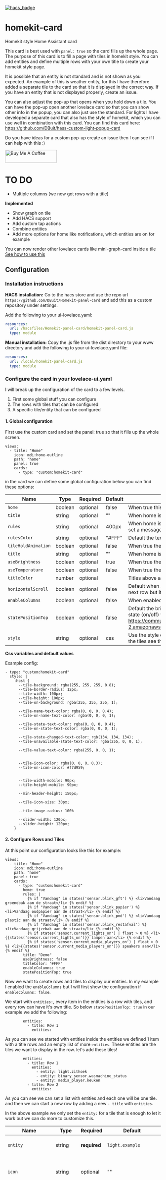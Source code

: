 [![hacs_badge](https://img.shields.io/badge/HACS-Custom-orange.svg?style=for-the-badge)](https://github.com/custom-components/hacs)

# homekit-card
Homekit style Home Assistant card

This card is best used with `panel: true` so the card fills up the whole page.
The purpose of this card is to fill a page with tiles in homekit style.
You can add entities and define multiple rows with your own title to create your homekit style page.

It is possible that an entity is not standard and is not shown as you expected.
An example of this is weather entity, for this I have therefore added a separate tile to the card so that it is displayed in the correct way. If you have an entity that is not displayed properly, create an issue.

You can also adjust the pop-up that opens when you hold down a tile.
You can have the pop-up open another lovelace card so that you can show other info in the popup, you can also just use the standard.
For lights I have developed a separate card that also has the style of homekit, which you can use well in combination with this card. You can find this card here: https://github.com/DBuit/hass-custom-light-popup-card

Do you have ideas for a custom pop-up create an issue then I can see if I can help with this :)

<a href="https://www.buymeacoffee.com/ZrUK14i" target="_blank"><img height="41px" width="167px" src="https://cdn.buymeacoffee.com/buttons/default-orange.png" alt="Buy Me A Coffee"></a>

# TO DO

- Multiple columns (we now got rows with a title)

**Implemented**

- Show graph on tile
- Add HACS support
- Add custom tap actions
- Combine entities
- Add more options for home like notifications, which entities are on for example

You can now render other lovelace cards like mini-graph-card inside a tile [See how to use this](#render-other-lovelace-cards)

## Configuration

### Installation instructions

**HACS installation:**
Go to the hacs store and use the repo url `https://github.com/DBuit/Homekit-panel-card` and add this as a custom repository under settings.

Add the following to your ui-lovelace.yaml:
```yaml
resources:
  url: /hacsfiles/Homekit-panel-card/homekit-panel-card.js
  type: module
```

**Manual installation:**
Copy the .js file from the dist directory to your www directory and add the following to your ui-lovelace.yaml file:

```yaml
resources:
  url: /local/homekit-panel-card.js
  type: module
```

### Configure the card in your lovelace-ui.yaml

I will break up the configuration of the card to a few levels.
1. First some global stuff you can configure
2. The rows with tiles that can be configured
3. A specific tile/entity that can be configured


#### 1. Global configuration

First use the custom card and set the panel: true so that it fills up the whole screen.
```
views:
  - title: "Home"
    icon: mdi:home-outline
    path: "home"
    panel: true
    cards:
      - type: "custom:homekit-card"
```

in the card we can define some global configuration below you can find these options:

| Name | Type | Required | Default | Description |
| -------------- | ----------- | ------------ | ------------------------------------------------ | --------------------------------------------------------------------------------------------------------------------------------------------------------------------------------------------------------------------------------------------------------------------------------------------------------------------------------------------- |
| `home` | boolean | optional | false | When true this creates extra space above your tiles where you can show a title and display rules |
| `title` | string | optional | "" | When home is true you can give your page a title |
| `rules` | string | optional | 400px | When home is true you can define rules in template to display stats like how many lights are on or I use it to set a message that I need to put the trash out. |
| `rulesColor` | string | optional | "#FFF" | Default the text is white and this can be overwritten with a new color |
| `tileHoldAnimation` | boolean | optional | false | When true the tile with grow in size when holding :) |
| `title` | string | optional | "" | When home is true you can give your page a title |
| `useBrightness` | boolean | optional | true | When true the lights brightness is used to color the icon |
| `useTemperature` | boolean | optional | false | When true the temperature is used to color the icon |
| `titleColor` | number | optional |  | Titles above a row of tiles is colored by them this can overwrite this color |
| `horizontalScroll` | boolean | optional | false | Default when a tile doesn't fit on the screen it goes to a next row, when you enable this it won't break to a next row but it will be scrollable |
| `enableColumns` | boolean | optional | false | When enabled you can make rows with a title and tiles but also define columns within these rows |
| `statePositionTop` | boolean | optional | false | Default the brightness (for lights) and last_changed (for sensors) is shown in the title next to the current state (on/off) when this is true this state if chown next to the icon in a circle (inspired by: https://community-home-assistant-assets.s3.dualstack.us-west-2.amazonaws.com/optimized/3X/d/c/dcf67fccb5fa3772b2db6d38aeef307d01ba3bc8_2_1380x862.jpeg) |
| `style` | string | optional | css | Use the style option to add extra CSS default there is a list of variables to easily overwrite colors, sizes of the tiles see the list of variables under the table |


**Css variables and default values**

Example config:

```
- type: "custom:homekit-card"
  style: |
    :host {
      --tile-background: rgba(255, 255, 255, 0.8);
      --tile-border-radius: 12px;
      --tile-width: 100px;
      --tile-height: 100px;
      --tile-on-background: rgba(255, 255, 255, 1);
      
      --tile-name-text-color: rgba(0, 0, 0, 0.4);
      --tile-on-name-text-color: rgba(0, 0, 0, 1);
      
      --tile-state-text-color: rgba(0, 0, 0, 0.4);
      --tile-on-state-text-color: rgba(0, 0, 0, 1);
      
      --tile-state-changed-text-color: rgb(134, 134, 134);
      --tile-unavailable-state-text-color: rgba(255, 0, 0, 1);
      
      --tile-value-text-color: rgba(255, 0, 0, 1);
      
      
      --tile-icon-color: rgba(0, 0, 0, 0.3);
      --tile-on-icon-color: #f7d959;
      
      
      --tile-width-mobile: 90px;
      --tile-height-mobile: 90px;

      --min-header-height: 150px;

      --tile-icon-size: 30px;

      --tile-image-radius: 100%

      --slider-width: 120px;
      --slider-height: 120px;
    }
```

#### 2. Configure Rows and Tiles


At this point our configuration looks like this for example:
```
views:
  - title: "Home"
    icon: mdi:home-outline
    path: "home"
    panel: true
    cards:
      - type: "custom:homekit-card"
        home: true
        rules: |
          {% if "Vandaag" in states('sensor.blink_gft') %} <li>Vandaag groenebak aan de straat</li> {% endif %}
          {% if "Vandaag" in states('sensor.blink_papier') %} <li>Vandaag oudpapier aan de straat</li> {% endif %}
          {% if "Vandaag" in states('sensor.blink_pmd') %} <li>Vandaag plastic aan de straat</li> {% endif %}
          {% if "Vandaag" in states('sensor.blink_restafval') %} <li>Vandaag grijzebak aan de straat</li> {% endif %}
          {% if states('sensor.current_lights_on') | float > 0 %} <li>{{states('sensor.current_lights_on')}} lampen aan</li> {% endif %}
          {% if states('sensor.current_media_players_on') | float > 0 %} <li>{{states('sensor.current_media_players_on')}} speakers aan</li> {% endif %}
        title: "Demo"
        useBrightness: false
        titleColor: "#FFF"
        enableColumns: true
        statePositionTop: true
```

Now we want to create rows and tiles to display our entities.
In my example I enabled the `enableColumns` but I will first show the configuration if `enableColumns: false`.

We start with `entities:`, every item in the entities is a row with tiles, and every row can have it's own title.
So below `statePositionTop: true` in our example we add the following:

```
        entities:
          - title: Row 1
            entities:
```

As you can see we started with entities inside the entities we defined 1 item with a title rows and an empty list of more `entities`.
These entities are the tiles we want to display in the row. let's add these tiles!

```
        entities:
          - title: Row 1
            entities:
              - entity: light.zithoek
              - entity: binary_sensor.wasmachine_status
              - entity: media_player.keuken
          - title: Row 2
            entities: 

```

As you can see we can set a list with entities and each one will be one tile. and then we can start a new row by adding a new `- title` with `entities`.

In the above example we only set the `entity:` for a tile that is enough to let it work but we can do more to customize this.

| Name | Type | Required | Default | Description |
| -------------- | ----------- | ------------ | ------------------------------------------------ | --------------------------------------------------------------------------------------------------------------------------------------------------------------------------------------------------------------------------------------------------------------------------------------------------------------------------------------------- |
| `entity` | string | **required** | `light.example` | The only required one is the entity |
| `icon` | string | optional | "" | (for alle types except climate this shows the temperature) |
| `offIcon` | boolean | optional | 'mdi:icon' | if you set an offIcon than this icon will be showed when the entity state is equal to an state in the offStates (default offStates: off or unavailable). |
| `image` | string | optional | "/path/to/image.png" | path to an image (for alle types except climate this shows the temperature) |
| `offImage` | string | optional | "/path/to/image.png" | if you set an offImage than this image will be showed when the entity state is equal to an state in the offStates (default offStates: off or unavailable). |
| `name` | string | optional | You can overwrite the name shown on the tile |
| `offStates` | array | optional | - "paused" | Default the "off" and "unavailable" state will show the tile greyed out but you can set your own list of states that should be considered as off |
| `state` | boolean | optional | false | The tile show extra state info like brightness for lights and last_changed for sensors on the tile you can also set an entity here and the state of this entity is shown on that place |
| `tap_action` | number | optional | See [actions](#action-options) | can be used to customize the action on tap/click (lights and switches have already a tap action) |
| `hold_action` | boolean | optional | See [actions](#action-options) | Set a custom action for hold, default it opens the more-info pop-up |
| `double_tap_action` | boolean | optional | See [actions](#action-options) | Set a custom action for double tap. If no double tap is defined this will default trigger the tap action |
| `spin` | boolean | optional | false | If true this will let the icon spin when the entity is on |
| `wider` | boolean | optional | false | If true the tile will be the size of 2 tiles |
| `higher` | boolean | optional | false | If true the tile will be the height of 2 tiles |
| `halfheight` | boolean | optional | false | If true the tile will be half the height of 1 tile (Best used in combination with wider to make sure the information fits the tile) |
| `slider` | boolean | optional | false | If true a slider element is added to the tile to control the lights brightness |
| `hide` | template | optional | "[[[ [template](#template-hide-or-customclass) ]]]" | With the use of JS in a template you can hide/show a tile |
| `conditionalClass` | template | optional | "[[[ [template](#template-hide-or-customclass) ]]]" | With the use of JS in a template you can add a css class to a tile and in the style part of the card you can change the style any way you want |

##### Template hide or customClass

JS templates can be used for 2 config option on your tile.
1. Hide
With hide you can hide/show a tile based on a confition in the template. For example hide a tile when light is on or show it when the brightness is lower than a value.
2. conditionalClass
With conditionalClass you can add a css class to a tile. that does not do anything but this class in combination with a custom css style makes it possible to make a tile red for example when your tempeture goes below a value.

The template code i borrowed from the custom bottom card for most part: https://github.com/custom-cards/button-card#javascript-templates

Example code:

```
  - entity: light.beganegrond
    name: Lichtstrip
    hide: >
      [[[
        var bri = states['light.beganegrond'].attributes.brightness;
        return bri > 200;
      ]]]
    conditionalClass: >
      [[[
        var bri = states['light.beganegrond'].attributes.brightness;
        if (bri < 200)
          return "redtile";
        else
          return "";
      ]]]
```

##### Custom popup

So now we can create our rows and tiles and customize it the way you want.
But because I developed this card to get a nice homekit style experience, I have also developed some pop-up cards that can be used in combination with this card.

At this moment I made the following pop-ups: (You got an idea for new ones? let me know!)
- Light pop-up (https://github.com/DBuit/light-popup-card)
- Thermostat/Climate pop-up (https://github.com/DBuit/thermostat-popup-card)

Within this card you can define custom pop-up cards that will be opened when you use the `hold` action/ long press.
You can use my cards or any other card and this will be displayed in a pop-up. 

** Follow installation on the GitHub page of the pop-up card first **

Because you don't want to set this pop-up for every tile you can also set a pop-up for an entire row
so we got this part of the configuration:

```
        entities:
          - title: Row 1
            entities:
              - entity: light.zithoek
              - entity: light.zithoek
              - entity: light.zithoek
          - title: Row 2
            entities: 
```

And in Row 1 we only got lights so it would be nice to have the light pop-up in place.
We can set a `popup` in the row, and within the popup we can set a `type` which is a reference to an lovelace card. see the example below:

```
        entities:
          - title: Row 1
            popup:
              type: custom:light-popup-card
            entities:
              - entity: light.zithoek
              - entity: light.zithoek
              - entity: light.zithoek
          - title: Row 2
            entities: 
```

Now when we use the hold/longpress action on our tiles in Row 1 it will not open the default more-info pop-up with it will open a pop-up which shows our custom lovelace card `custom:light-popup-card`. Besides type to set the card you can just set other configuration the card need for example the light popup card could be configured like this:

```
        entities:
          - title: Row 1
            popup:
              type: custom:light-popup-card
              scenesInARow: 2
              brightnessWidth: 130px
              brightnessHeight: 350px
              switchWidth: 110px
              switchHeight: 300px
            entities:
              - entity: light.zithoek
              - entity: light.zithoek
              - entity: light.zithoek
          - title: Row 2
            entities: 
```

In some situations you might want to use the same popup for every entity but configure something specific for the popup for some entities. For example, the light popup card can also show some actions below the brightness slider to change the color, but not all my lights need these actions so I can add `popupExtend:` to the specific entity to extend the popup cards configuration (** it is not to overwrite! **) check out below example:

```
        entities:
          - title: Row 1
            popup:
              type: custom:light-popup-card
              scenesInARow: 2
              brightnessWidth: 130px
              brightnessHeight: 350px
              switchWidth: 110px
              switchHeight: 300px
            entities:
              - entity: light.zithoek
                popupExtend:
                  actions:
                    - service: scene.turn_on
                      service_data:
                        entity_id: scene.ontspannen
                      color: "#FDCA64"
                      name: ontspannen
                    - service: scene.turn_on
                      service_data:
                        entity_id: scene.helder
                      color: "#FFE7C0"
                      name: helder
                    - service: scene.turn_on
                      service_data:
                        entity_id: scene.concentreren
                      color: "#BBEEF3"
                      name: concentreren
                    - service: scene.turn_on
                      service_data:
                        entity_id: scene.energie
                      color: "#8BCBDD"
                      name: energie
              - entity: light.zithoek
              - entity: light.zithoek
          - title: Row 2
            entities: 
```

That's all for the popups, but there are more possibilities.

##### Custom card as a tile
So we can now place our entities and customize the tiles and set custom popups but sometimes the default tile is not enough!
We want something special, but I am the only developer for this card - I can't make everything - so we can load other lovelace cards inside a tile to be directly displayed on our screen.

A great example of this is the custom card mini-graph-card it can display a graph of sensor data and is awesome to show this directly in a tile so you can do this. How let me show you in the example below:

```
        entities:
          - title: Row 1
            entities:
              - entity: light.zithoek
              - entity: light.zithoek
              - entity: light.zithoek
              - card: custom:mini-graph-card
                cardOptions:
                  entities:
                    - sensor.blink_restafval
                cardStyle: |
                  .header {
                    padding: 0;
                  }
                  .header .icon {
                      color: #f7d959;
                  }
                  .states {
                    padding: 0;
                  }
                  .states .state .state__value {
                    font-size:14px;
                  }
            - title: Row 2
              entities: 
```

If you want the tile to have an on/off state you can set a `entity` and `offStates` on the tile so it reacts to this entity's state to display as on or off.

In the example you see we **don't** set an entity; instead we set `card:` this sets the tile to a different type and will load the lovelace card defined in this configuration. In our example it is the mini-graph-card (of course this card must be installed on your home assistant installation). In probably all cases you want to use this feature the card won't be displayed really nice in the tile so you can use the `cardStyle` to overwrite the CSS of the loaded card an change it to look awesome!

Because I really like the mini-graph-card, I added the overwritten styles inside my card so when you also want to use the mini-graph-card you don't need to use the `cardStyle` configuration because I already did that for you!

Of course, if you have a custom card you want to use (and you think others would also want to use), let me know and I can also add the overwritten styles in the card so cardStyle is not needed!

##### Fully custom tile
Sometimes we just want a tile to do something, but it is not based on an entity we have in our home assistant installation.
For example I want a tile to navigate to my lights page; let's see how we can make custom tiles in the example below:

```
        entities:
          - title: Navigation
            entities:
              - custom: lampen
                name: Lampen
                icon: mdi:lightbulb-group
                state: sensor.current_lights_on
                tap_action:
                  action: navigate
                  navigation_path: /lovelace/lampen
                hold_action:
                  action: more-info
                  entity: group.all_lights
          - title: Row of entities
            entities: 
```

In the example you can see we **don't** set an entity or a card; use `custom:` instead. So, we can set the name, icon and the tap_action to make it do something when we click/tap on it. This way we got a nice tile that can do what ever we want.

##### enableColumns

In the beginning of the configuration there is a global configuration named `enableColumns` and when we set this to **true** we can not only make rows with tiles but we can configure columns within these rows.

The configuration gets a bit more complex because of this. Example:
```
views:
  - title: "Example"
    panel: true
    cards:
      - type: "custom:homekit-card"
        rows:
          - row: 1
            columns:
              - column: 1
                tileOnRow: 4
                entities:
                  - title: Lichtstrip
                    entities: 
                      - entity: light.beganegrond  
                      - entity: light.zithoek
                      - entity: light.eettafel
              - column: 2  
                tileOnRow: 3
                entities:
                  - title: Buiten verlichting
                    entities:
                      - entity: light.beganegrond  
                      - entity: light.zithoek
                      - entity: light.eettafel
          - row: 2
            columns:
              - column: 1
                tileOnRow: 4
                entities:
                  - title: Overig
                    entities:
                      - entity: binary_sensor.wasmachine_status
                      - entity: weather.weersverwachting
          - row: 3
            columns:
              - column: 1
                entities:
                  - title: Last row
                    entities:
                      - entity: switch.doorbell_chime_active
                      - entity: switch.doorbell_chime
                      - entity: switch.doorbell_restart
                      - entity: binary_sensor.doorbell_button
                      - entity: light.beganegrond  
                      - entity: light.zithoek
                      - entity: light.eettafel
```

It is a large example but gives an idea of how to make multiple rows with its own columns.
Before we started with `entities:` to define our rows now we start with `rows:` and within this we define our `row:`:
```
views:
  - title: "Example"
    panel: true
    cards:
      - type: "custom:homekit-card"
        rows:
          - row: 1
          - row: 2
          - row: 3
```
than within an row we set `columns:` and inside columns we can define our `column:`:
```
views:
  - title: "Example"
    panel: true
    cards:
      - type: "custom:homekit-card"
        rows:
          - row: 1
            columns:
              - column: 1
              - column: 2
          - row: 2
          - row: 3
```
Inside the `column` we have our `entities:` which creates a row of tiles with a tile like before, and inside there is another `entities:` with our tiles:
```
views:
  - title: "Example"
    panel: true
    cards:
      - type: "custom:homekit-card"
        rows:
          - row: 1
            columns:
              - column: 1
                entities:
                  - title: Row 1
                    entities: 
                      - entity: light.beganegrond  
                      - entity: light.zithoek
                      - entity: light.eettafel
                - title: Row 2
                    entities: 
                      - entity: light.beganegrond  
                      - entity: light.zithoek
                      - entity: light.eettafel
              - column: 2
          - row: 2
          - row: 3
```
That's all really easy ;)
To make this work nicely on both big screens and small screens we need to know how many tiles you want on 1 row. So, when you define more tiles on one row it will automatically break to a new line. When a column doesn't fit on the screen it also breaks to a new line. To set this you set `tileOnRow:` inside your `column:` and give this a number, for example 3, which means that it will show 3 tiles on a row.

The `tileOnRow:` is **not required** but optional. If you do not set this, the columns will not break to new lines, but the tiles will break which can give a weird look when scaling to smaller screens. It could also work for you, so just play with it!


#### Action options

| Name | Type | Default | Supported options | Description |
| ----------------- | ------ | -------- | ---------------------------------------------------------------- | -------------------------------------------------------------------------------------------------------- |
| `action` | string | `toggle` | `popup`, `more-info`, `toggle`, `call-service`, `none`, `navigate`, `url` | Action to perform. `popup` falls back to `more-info` if popup type is not specified |
| `entity` | string | none | Any entity id | **Only valid for `action: more-info`, `action: popup` and `action: toggle`** to perform an action on the specified entity |
| `navigation_path` | string | none | Eg: `/lovelace/0/` | Path to navigate to (e.g. `/lovelace/0/`) when action defined as navigate |
| `url_path` | string | none | Eg: `https://www.google.fr` | URL to open on click when action is `url`. The URL will open in a new tab |
| `service` | string | none | Any service | Service to call (e.g. `media_player.media_play_pause`) when `action` defined as `call-service` |
| `service_data` | object | none | Any service data | Service data to include (e.g. `entity_id: media_player.bedroom`)|
| `confirmation` | boolean or object | none | See [confirmation](#confirmation-options) | Present a confirmation dialog before performing the action |

#### Confirmation options

| Name | Type | Default | Supported options | Description |
| ----------------- | ------ | -------- | ---------------------------------------------------------------- | -------------------------------------------------------------------------------------------------------- |
| `text` | string | `Are you sure you want to ${actionConfig.action}` | e.g. `Do you want to open the garage?` | Text to present in the confirmation dialog |


## Example full configuration without columns

Below an example of my configuration without `enableColumns`

```
views:
  - title: "Example"
    icon: mdi:home-outline
    path: "example"
    panel: true
    cards:
      - type: "custom:homekit-card"
        home: true
        rules: |
          {% if "Vandaag" in states('sensor.blink_gft') %} <li>Vandaag groenebak aan de straat</li> {% endif %}
          {% if "Vandaag" in states('sensor.blink_papier') %} <li>Vandaag oudpapier aan de straat</li> {% endif %}
          {% if "Vandaag" in states('sensor.blink_pmd') %} <li>Vandaag plastic aan de straat</li> {% endif %}
          {% if "Vandaag" in states('sensor.blink_restafval') %} <li>Vandaag grijzebak aan de straat</li> {% endif %}
          {% if states('sensor.current_lights_on') | float > 0 %} <li>{{states('sensor.current_lights_on')}} lampen aan</li> {% endif %}
          {% if states('sensor.current_media_players_on') | float > 0 %} <li>{{states('sensor.current_media_players_on')}} speakers aan</li> {% endif %}
        title: "Home"
        useBrightness: false
        useTemperature: false
        titleColor: "#FFF"
        entities:
          - title: Navigatie
            entities:
              - custom: lampen
                name: Lampen
                icon: mdi:lightbulb-group
                spin: true
                state: sensor.current_lights_on
                tap_action:
                  action: navigate
                  navigation_path: /lovelace/lampen
                hold_action:
                  action: more-info
                  entity: group.all_lights
                double_tap_action:
                  action: navigate
                  navigation_path: /lovelace/dev
          - title: Lampen
            entities: 
              - entity: light.beganegrond
                name: Lichtstrip
                spin: true
                icon: mdi:led-strip-variant
                popup:
                  type: custom:light-popup-card
                  scenesInARow: 2
                  brightnessWidth: 130px
                  brightnessHeight: 350px
                  switchWidth: 110px
                  switchHeight: 300px
                  actions:
                    - service: scene.turn_on
                      service_data:
                        entity_id: scene.ontspannen
                      color: "#FDCA64"
                      name: ontspannen
                    - service: scene.turn_on
                      service_data:
                        entity_id: scene.helder
                      color: "#FFE7C0"
                      name: helder
                    - service: scene.turn_on
                      service_data:
                        entity_id: scene.concentreren
                      color: "#BBEEF3"
                      name: concentreren
                    - service: scene.turn_on
                      service_data:
                        entity_id: scene.energie
                      color: "#8BCBDD"
                      name: energie
                    - service: homeassistant.toggle
                      service_data:
                        entity_id: light.voordeurlicht
                      name: voordeur
                      icon: mdi:lightbulb
              - entity: light.zithoek
                name: Zithoek
                icon: mdi:floor-lamp
                popup:
                  type: custom:light-popup-card
                  scenesInARow: 2
                  brightnessWidth: 130px
                  brightnessHeight: 350px
                  switchWidth: 110px
                  switchHeight: 300px
              - entity: light.eettafel
                name: Eettafel
                icon: mdi:ceiling-light
                popup:
                  type: custom:light-popup-card
                  scenesInARow: 2
                  brightnessWidth: 130px
                  brightnessHeight: 350px
                  switchWidth: 110px
                  switchHeight: 300px
              - entity: light.kookeiland
                name: Kookeiland
                icon: mdi:ceiling-light
                popup:
                  type: custom:light-popup-card
                  scenesInARow: 2
                  brightnessWidth: 130px
                  brightnessHeight: 350px
                  switchWidth: 110px
                  switchHeight: 300px
              - entity: group.outdoor_lights
                name: Buiten verlichting
                tap_action:
                  action: toggle
                  entity: group.outdoor_lights
          - title: Luxaflex
            entities:
              - entity: weather.weersverwachting
              - card: custom:mini-graph-card
                noPadding: true
                cardOptions:
                  entities:
                    - sensor.wasmachine_energieverbruik
              - entity: climate.climatedemo
                popup:
                  type: custom:thermostat-popup-card
              - card: custom:blinds-tile-card
                tap_action:
                  action: more-info
                  entity: input_number.blindone
                cardOptions:
                  name: Luxaflex
                  entities:
                    - entity: input_number.blindone
                      positions: 
                        - 60
                        - 0
                        - -45
                    - entity: input_number.blindtwo
                      positions: 
                        - 75
                        - 0
                        - -50
                    - entity: input_number.blindthree
                      positions: 
                        - -65
                        - 0
                        - 50
          - title: Camera
            entities:
              - entity: camera.telefoon_daan
                spin: true
```

## Example full configuration with columns

Below an example of my configuration with `enableColumns: true`

```
views:
  - title: "Example"
    path: "example"
    panel: true
    cards:
      - type: "custom:homekit-card"
        home: true
        rules: |
          {% if "Vandaag" in states('sensor.blink_gft') %} <li>Vandaag groenebak aan de straat</li> {% endif %}
          {% if "Vandaag" in states('sensor.blink_papier') %} <li>Vandaag oudpapier aan de straat</li> {% endif %}
          {% if "Vandaag" in states('sensor.blink_pmd') %} <li>Vandaag plastic aan de straat</li> {% endif %}
          {% if "Vandaag" in states('sensor.blink_restafval') %} <li>Vandaag grijzebak aan de straat</li> {% endif %}
          {% if states('sensor.current_lights_on') | float > 0 %} <li>{{states('sensor.current_lights_on')}} lampen aan</li> {% endif %}
          {% if states('sensor.current_media_players_on') | float > 0 %} <li>{{states('sensor.current_media_players_on')}} speakers aan</li> {% endif %}
        title: "Home"
        useBrightness: false
        useTemperature: false
        titleColor: "#FFF"
        enableColumns: true
        statePositionTop: true
        rows:
          - row: 1
            columns:
              - column: 1
                tileOnRow: 4
                entities:
                  - title: Lichtstrip
                    popup:
                      type: custom:light-popup-card
                      scenesInARow: 2
                      brightnessWidth: 130px
                      brightnessHeight: 350px
                      switchWidth: 110px
                      switchHeight: 300px
                    entities: 
                      - entity: light.beganegrond
                        name: Lichtstrip
                        icon: mdi:led-strip-variant
                        popupExtend:
                          actions:
                            - service: scene.turn_on
                              service_data:
                                entity_id: scene.ontspannen
                              color: "#FDCA64"
                              name: ontspannen
                            - service: scene.turn_on
                              service_data:
                                entity_id: scene.helder
                              color: "#FFE7C0"
                              name: helder
                            - service: scene.turn_on
                              service_data:
                                entity_id: scene.concentreren
                              color: "#BBEEF3"
                              name: concentreren
                            - service: scene.turn_on
                              service_data:
                                entity_id: scene.energie
                              color: "#8BCBDD"
                              name: energie
                      - entity: light.zithoek
                        name: Zithoek
                        icon: mdi:floor-lamp
                      - entity: light.eettafel
                        name: Eettafel
                        icon: mdi:ceiling-light
                      - entity: light.kookeiland
                        name: Kookeiland
                        icon: mdi:ceiling-light
              - column: 2  
                tileOnRow: 3
                entities:
                  - title: Buiten verlichting
                    entities:
                      - entity: light.voordeurlicht
                        name: Voordeur
                      - entity: light.buitenverlichting_achter
                        name: Achter
                      - entity: light.buitenverlichting_bomen
                        spin: true
                        name: Bomen
          - row: 2
            columns:
              - column: 1
                tileOnRow: 4
                entities:
                  - title: "Overig"
                    entities:
                      - card: custom:blinds-tile-card
                        tap_action:
                          action: more-info
                          entity: input_number.blindone
                        cardOptions:
                          name: Luxaflex
                          entities:
                            - entity: input_number.blindone
                              positions: 
                                - 60
                                - 0
                                - -45
                            - entity: input_number.blindtwo
                              positions: 
                                - 75
                                - 0
                                - -50
                            - entity: input_number.blindthree
                              positions: 
                                - -65
                                - 0
                                - 50
                      - card: custom:mini-graph-card
                        noPadding: true
                        cardOptions:
                          entities:
                            - sensor.wasmachine_energieverbruik
                      - entity: binary_sensor.wasmachine_status
                      - entity: weather.weersverwachting
              - column: 2
                tileOnRow: 3
                entities:
                  - title: Muziek
                    entities:
                      - entity: media_player.keuken
                        icon: mdi:speaker-wireless
                        offIcon: 'mdi:garage'
                        offStates:
                          - "off"
                          - "unavailable"
                          - "paused"
                      - entity: media_player.woonkamer
                        icon: mdi:speaker-wireless
                        offStates:
                          - "off"
                          - "unavailable"
                          - "paused"
                      - entity: media_player.slaapkamer
                        icon: mdi:speaker-wireless
                        offStates:
                          - "off"
                          - "unavailable"
                          - "paused"
          - row: 3
            columns:
              - column: 3
                entities:
                  - title: Overig
                    entities:
                      - entity: switch.doorbell_chime_active
                        spin: true
                      - entity: switch.doorbell_chime
                      - entity: switch.doorbell_restart
                      - entity: binary_sensor.doorbell_button
```

## Screenshots

### Screenshots without columns

![desktop home screenshot](screenshot-home.png "Desktop screenshot")
![desktop screenshot](screenshot-tablet.png "Tablet screenshot")
![mobile screenshot](screenshot-mobile.png "Mobile screenshot")

### Screenshots with columns

![desktop screenshot columns](screenshot-columns.png "Desktop columns screenshot")
![tablet screenshot columns](screenshot-tablet-columns.png "Tablet columns screenshot")
![mobile screenshot columns](screenshot-mobile-columns.png "Mobile columns screenshot ")
